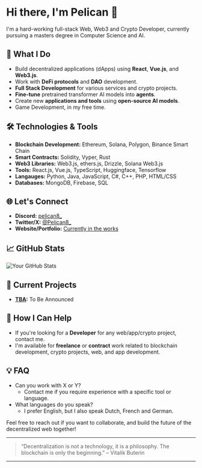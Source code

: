 # Hi there, I'm Pelican 👋

I'm a hard-working full-stack Web, Web3 and Crypto Developer, currently pursuing a masters degree in Computer Science and AI.

## 🚀 What I Do
- Build decentralized applications (dApps) using **React**, **Vue.js**, and **Web3.js**.
- Work with **DeFi protocols** and **DAO** development.
- **Full Stack Development** for various services and crypto projects.
- **Fine-tune** pretrained transformer AI models into **agents**.
- Create new **applications and tools** using **open-source AI models**.
- Game Development, in my free time.

## 🛠️ Technologies & Tools
- **Blockchain Development:** Ethereum, Solana, Polygon, Binance Smart Chain
- **Smart Contracts:** Solidity, Vyper, Rust
- **Web3 Libraries:** Web3.js, ethers.js, Drizzle, Solana Web3.js
- **Tools:** React.js, Vue.js, TypeScript, Huggingface, Tensorflow
- **Langauges:** Python, Java, JavaScript, C#, C++, PHP, HTML/CSS
- **Databases:** MongoDB, Firebase, SQL

## 🌐 Let's Connect
- **Discord:** [pelican8_](https://discordapp.com/users/1339037577243525203)
- **Twitter/X:** [@Pelican8_](https://x.com/Pelican8_)
- **Website/Portfolio:** [Currently in the works](#)

## 📈 GitHub Stats
![Your GitHub Stats](https://github-readme-stats.vercel.app/api?username=Pelican8&show_icons=true&hide_title=true&count_private=true&hide=prs)

## 🔭 Current Projects
- **[TBA](#):** To Be Announced

## 🎯 How I Can Help
- If you're looking for a **Developer** for any web/app/crypto project, contact me.
- I'm available for **freelance** or **contract** work related to blockchain development, crypto projects, web, and app development.

## 💡 FAQ
- Can you work with X or Y?
  - Contact me if you require experience with a specific tool or language.
- What languages do you speak?
  - I prefer English, but I also speak Dutch, French and German.

Feel free to reach out if you want to collaborate, and build the future of the decentralized web together!

---

> “Decentralization is not a technology, it is a philosophy. The blockchain is only the beginning.” – Vitalik Buterin

---
